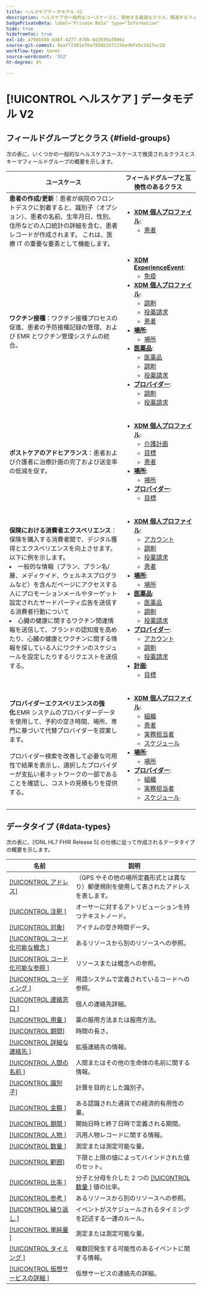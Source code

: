 ```yaml
---
title: ヘルスケアデータモデル V2
description: ヘルスケアの一般的なユースケースと、使用する最適なクラス、関連するフィールドグループ、データタイプについて説明します。
badgePrivateBeta: label="Private Beta" type="Informative"
hide: true
hidefromtoc: true
exl-id: a796b58b-b36f-4277-870b-0d3939af8061
source-git-commit: 8eaff2361e76a7856b3371156ed9fe5c542fec28
workflow-type: tm+mt
source-wordcount: '552'
ht-degree: 4%

---
```


# [!UICONTROL  ヘルスケア ] データモデル V2

## フィールドグループとクラス {#field-groups}

次の表に、いくつかの一般的なヘルスケアユースケースで推奨されるクラスとスキーマフィールドグループの概要を示します。

| ユースケース | フィールドグループと互換性のあるクラス |
| --- | --- |
| **患者の作成/更新**：患者が病院のフロントデスクに到着すると、識別子（オプション）、患者の名前、生年月日、性別、住所などの人口統計の詳細を含む、患者レコードが作成されます。 これは、医療 IT の重要な要素として機能します。 | <ul><li>**[XDM 個人プロファイル](../../classes/individual-profile.md)**:<ul><li>[ 患者 ](./field-groups/patient.md)</li></ul></li></ul> |
| **ワクチン接種**：ワクチン接種プロセスの促進、患者の予防接種記録の管理、および EMR とワクチン管理システムの統合。 | <ul><li>**[XDM ExperienceEvent](../../classes/experienceevent.md)**:<ul><li>[ 免疫 ](./field-groups/immunization.md)</li></ul></li><li>**[XDM 個人プロファイル](../../classes/individual-profile.md)**:<ul><li>[ 調剤 ](./field-groups/medication-dispense.md)</li><li>[ 投薬請求 ](./field-groups/medication-request.md)</li><li>[ 患者 ](./field-groups/patient.md)</li></ul></li><li>**[場所](./classes/location.md)**:<ul><li>[場所](./field-groups/location.md)</li></ul><li>**[医薬品](../../classes/medication.md)**:<ul><li>[ 医薬品 ](./field-groups/medication.md)</li><li>[ 調剤 ](./field-groups/medication-dispense.md)</li><li>[ 投薬請求 ](./field-groups/medication-request.md)</li></ul></li><li>**[プロバイダー](../../classes/provider.md)**:<ul><li>[ 調剤 ](./field-groups/medication-dispense.md)</li><li>[ 投薬請求 ](./field-groups/medication-request.md)</li></ul></li></ul> |
| **ポストケアのアドヒアランス**：患者および介護者に治療計画の完了および送金率の低減を促す。 | <ul><li>**[XDM 個人プロファイル](../../classes/individual-profile.md)**:<ul><li>[ 介護計画 ](./field-groups/care-plan.md)</li><li>[ 目標 ](./field-groups/goal.md)</li><li>[ 患者 ](./field-groups/patient.md)</li></ul></li><li>**[場所](./classes/location.md)**:<ul><li>[場所](./field-groups/location.md)</li></ul><li>**[プロバイダー](../../classes/provider.md)**:<ul><li>[ 目標 ](./field-groups/goal.md)</li></ul></li></ul> |
| **保険における消費者エクスペリエンス**：保険を購入する消費者間で、デジタル獲得とエクスペリエンスを向上させます。 以下に例を示します。 <li> 一般的な情報（プラン、プラン名/層、メディケイド、ウェルネスプログラムなど）を含んだページにアクセスする人にプロモーションメールやターゲット設定されたサードパーティ広告を送信する消費者行動について</li><li> 心臓の健康に関するワクチン関連情報を送信して、ブランドの認知度を高めたり、心臓の健康とワクチンに関する情報を探している人にワクチンのスケジュールを設定したりするリクエストを送信する。 </li> | <ul><li>**[XDM 個人プロファイル](../../classes/individual-profile.md)**:<ul><li>[アカウント](./field-groups/account.md)</li><li>[ 調剤 ](./field-groups/medication-dispense.md)</li><li>[ 投薬請求 ](./field-groups/medication-request.md)</li><li>[ 患者 ](./field-groups/patient.md)</li></ul></li><li>**[場所](./classes/location.md)**:<ul><li>[場所](./field-groups/location.md)</li></ul><li>**[医薬品](../../classes/medication.md)**:<ul><li>[ 医薬品 ](./field-groups/medication.md)</li><li>[ 調剤 ](./field-groups/medication-dispense.md)</li><li>[ 投薬請求 ](./field-groups/medication-request.md)</li></ul></li><li>**[プロバイダー](../../classes/provider.md)**:<ul><li>[アカウント](./field-groups/account.md)</li><li>[ 調剤 ](./field-groups/medication-dispense.md)</li><li>[ 投薬請求 ](./field-groups/medication-request.md)</li></ul><li>**[計画](../../classes/plan.md)**:<ul><li>[ 目標 ](./field-groups/coverage.md)</li></ul></li></ul> |
| **プロバイダーエクスペリエンスの強化**:EMR システムのプロバイダーデータを使用して、予約の空き時間、場所、専門に基づいて代替プロバイダーを提案します。<br> <br> プロバイダー検索を改善して必要な可用性で結果を表示し、選択したプロバイダーが支払い者ネットワークの一部であることを確認し、コストの見積もりを提供する。 | <ul><li>**[XDM 個人プロファイル](../../classes/individual-profile.md)**:<ul><li>[ 組織 ](./field-groups/organization.md)</li><li>[ 患者 ](./field-groups/patient.md)</li><li>[ 実務担当者 ](./field-groups/practioner.md)</li><li>[スケジュール](./field-groups/schedule.md)</li></ul></li><li>**[場所](./classes/location.md)**:<ul><li>[場所](./field-groups/location.md)</li></ul><li>**[プロバイダー](../../classes/provider.md)**:<ul><li>[ 組織 ](./field-groups/organization.md)</li><li>[ 実務担当者 ](./field-groups/practioner.md)</li><li>[スケジュール](./field-groups/schedule.md)</li></ul></li></ul> |

## データタイプ {#data-types}

次の表に、[!DNL HL7 FHIR Release 5] の仕様に従って作成されるデータタイプの概要を示します。

| 名前 | 説明 |
| --- | --- |
| [[!UICONTROL アドレス]](./data-types/address.md) | （GPS やその他の場所定義形式とは異なり）郵便規則を使用して表されたアドレスを表します。 |
| [[!UICONTROL  注釈 ]](./data-types/annotation.md) | オーサーに対するアトリビューションを持つテキストノード。 |
| [[!UICONTROL 対象]](./data-types/availability.md) | アイテムの空き時間データ。 |
| [[!UICONTROL  コード化可能な概念 ]](./data-types/codeable-concept.md) | あるリソースから別のリソースへの参照。 |
| [[!UICONTROL  コード化可能な参照 ]](./data-types/codeable-reference.md) | リソースまたは概念への参照。 |
| [[!UICONTROL  コーディング ]](./data-types/coding.md) | 用語システムで定義されているコードへの参照。 |
| [[!UICONTROL  連絡窓口 ]](./data-types/contact-point.md) | 個人の連絡先詳細。 |
| [[!UICONTROL  用量 ]](./data-types/dosage.md) | 薬の服用方法または服用方法。 |
| [[!UICONTROL 期間]](./data-types/duration.md) | 時間の長さ。 |
| [[!UICONTROL  詳細な連絡先 ]](./data-types/extended-contact-detail.md) | 拡張連絡先の情報。 |
| [[!UICONTROL  人間の名前 ]](./data-types/human-name.md) | 人間またはその他の生命体の名前に関する情報。 |
| [[!UICONTROL 識別子]](./data-types/identifier.md) | 計算を目的とした識別子。 |
| [[!UICONTROL  金額 ]](./data-types/money.md) | ある認識された通貨での経済的有用性の量。 |
| [[!UICONTROL  期間 ]](./data-types/period.md) | 開始日時と終了日時で定義される期間。 |
| [[!UICONTROL  人物 ]](./data-types/person.md) | 汎用人物レコードに関する情報。 |
| [[!UICONTROL  数量 ]](./data-types/quantity.md) | 測定または測定可能な量。 |
| [[!UICONTROL 範囲]](./data-types/range.md) | 下限と上限の値によってバインドされた値のセット。 |
| [[!UICONTROL  比率 ]](./data-types/ratio.md) | 分子と分母を介した 2 つの [[!UICONTROL  数量 ]](./data-types/quantity.md) 値の比率。 |
| [[!UICONTROL  参考 ]](./data-types/reference.md) | あるリソースから別のリソースへの参照。 |
| [[!UICONTROL  繰り返し ]](./data-types/repeat.md) | イベントがスケジュールされるタイミングを記述する一連のルール。 |
| [[!UICONTROL  単純量 ]](./data-types/simple-quantity.md) | 測定または測定可能な量。 |
| [[!UICONTROL  タイミング ]](./data-types/timing.md) | 複数回発生する可能性のあるイベントに関する情報。 |
| [[!UICONTROL  仮想サービスの詳細 ]](./data-types/virtual-service-detail.md) | 仮想サービスの連絡先の詳細。 |
